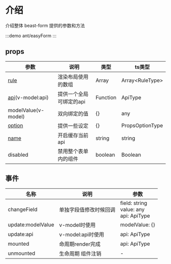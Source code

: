 # 介绍

介绍整体 beast-form 提供的参数和方法

:::demo 
ant/easyForm
:::

## props

| 参数                         | 说明                    | 类型     | ts类型                |
| ---------------------------- | ----------------------- | -------- | --------------------- |
| [rule](./rule.md)            | 渲染布局使用的数组      | Array    | Array&lt;RuleType&gt; |
| [api](./api.md)(v-model:api) | 提供一个全局可绑定的api | Function | ApiType               |
| modelValue(v-model)          | 双向绑定的值            | {}       | any                   |
| [option](./option.md)        | 提供一些设定            | {}       | PropsOptionType       |
| [name](./api.md#getapi)      | 开启缓存当前api         | string   | string                |
| disabled                     | 禁用整个表单内的组件    | boolean  | Boolean               |




## 事件

| 名称              | 说明                   | 参数                                            |
| ----------------- | ---------------------- | ----------------------------------------------- |
| changeField       | 单独字段值修改时候回调 | field: string<br/> value: any<br/> api: ApiType |
| update:modelValue | v-model时使用          | modelValue: {}                                  |
| update:api        | v-model:api时使用      | api: ApiType                                    |
| mounted           | 命周期render完成       | api: ApiType                                    |
| unmounted         | 生命周期 组件注销      | -                                               |